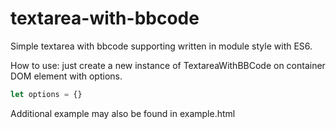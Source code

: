 # textarea-with-bbcode
Simple textarea with bbcode supporting written in module style with ES6.

How to use: just create a new instance of TextareaWithBBCode on container DOM element with options.
```js
let options = {}
```

Additional example may also be found in example.html